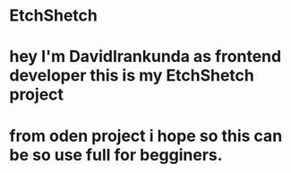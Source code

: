 # EtchShetch
# hey I'm DavidIrankunda as frontend developer this is my EtchShetch project
# from oden project i hope so this can be so use full for begginers.
